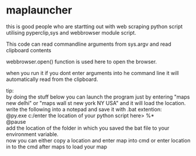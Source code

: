 # maplauncher
this is good people who are startting out with web scraping
python script utilising pyperclip,sys and webbrowser module script.

This code can read commandline arguments from sys.argv and read clipboard contents

webbrowser.open() function is used here to open the browser.

when you run it if you dont enter arguments into he command line it will automatically read from the clipboard.

 tip:<br>
    by doing the stuff below you can launch the program just by entering "maps new delhi" or "maps wall st new york NY USA" and it will load the location.<br>
    write the following into a notepad and save it with .bat extention:<br>
              @py.exe c:/enter the location of your python script here> %*                           
              @pause<br>
  add the location of the folder in which you saved the bat file to your environment variable.<br>
  now you can either copy a location and enter map into cmd or enter location in to the cmd after maps to load your map<br>
  

